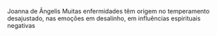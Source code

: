Joanna de Ângelis
Muitas enfermidades têm origem no temperamento desajustado, nas emoções em desalinho, em influências espirituais negativas
